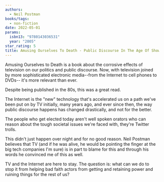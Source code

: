 ```yaml
---
authors:
  - Neil Postman
books/tags:
  - non-fiction
date: 2022-05-01
params:
  isbn13: "9780143036531"
  year: "2005"
star_rating: 5
title: Amusing Ourselves To Death - Public Discourse In The Age Of Show Business
---
```


Amusing Ourselves to Death is a book about the corrosive effects of television on our politics and public discourse. Now, with television joined by more sophisticated electronic media--from the Internet to cell phones to DVDs-- it's more relevant than ever.

<!--more-->

Despite being published in the 80s, this was a great read.

The Internet is the "new" technology that's accelerated us on a path we've been put on by TV initially, many years ago, and ever since then, the way public discourse happens has changed drastically, and not for the better.

The people who get elected today aren't well spoken orators who can reason about the tough societal issues we're faced with, they're Twitter trolls.

This didn't just happen over night and for no good reason. Neil Postman believes that TV (and if he was alive, he would be pointing the finger at the big tech companies I'm sure) is in part to blame for this and through his words he convinced me of this as well.

TV and the Internet are here to stay. The question is: what can we do to stop it from helping bad faith actors from getting and retaining power and ruining things for the rest of us?
